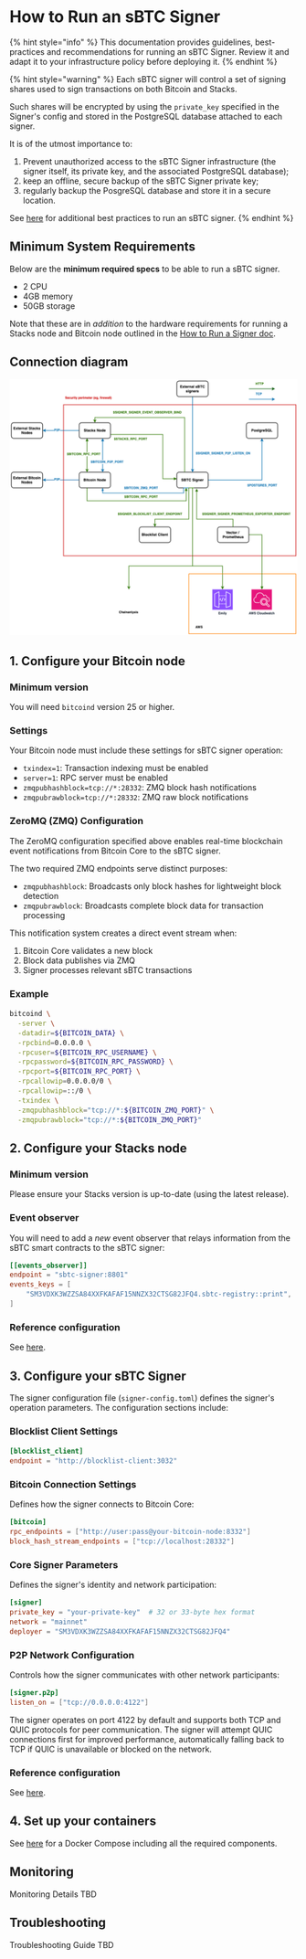 # How to Run an sBTC Signer

{% hint style="info" %}
This documentation provides guidelines, best-practices and recommendations for
running an sBTC Signer. Review it and adapt it to your infrastructure policy
before deploying it.
{% endhint %}

{% hint style="warning" %}
Each sBTC signer will control a set of signing shares used to sign transactions
on both Bitcoin and Stacks.

Such shares will be encrypted by using the `private_key` specified in the
Signer's config and stored in the PostgreSQL database attached to each signer.

It is of the utmost importance to:

1. Prevent unauthorized access to the sBTC Signer infrastructure (the signer
   itself, its private key, and the associated PostgreSQL database);
1. keep an offline, secure backup of the sBTC Signer private key;
1. regularly backup the PosgreSQL database and store it in a secure location.

See [here](./best-practices-for-running-an-sbtc-signer.md) for additional best
practices to run an sBTC signer.
{% endhint %}

## Minimum System Requirements

Below are the **minimum required specs** to be able to run a sBTC signer.

- 2 CPU
- 4GB memory
- 50GB storage

Note that these are in _addition_ to the hardware requirements for running a
Stacks node and Bitcoin node outlined in the [How to Run a Signer
doc](../running-a-signer/README.md).

## Connection diagram

![Connection Diagram](sbtc_diagram.png)

## 1. Configure your Bitcoin node

### Minimum version

You will need `bitcoind` version 25 or higher.

### Settings

Your Bitcoin node must include these settings for sBTC signer operation:

   - `txindex=1`: Transaction indexing must be enabled
   - `server=1`: RPC server must be enabled
   - `zmqpubhashblock=tcp://*:28332`: ZMQ block hash notifications
   - `zmqpubrawblock=tcp://*:28332`: ZMQ raw block notifications

### ZeroMQ (ZMQ) Configuration

The ZeroMQ configuration specified above enables real-time blockchain event
notifications from Bitcoin Core to the sBTC signer.

The two required ZMQ endpoints serve distinct purposes:

- `zmqpubhashblock`: Broadcasts only block hashes for lightweight block
  detection
- `zmqpubrawblock`: Broadcasts complete block data for transaction processing

This notification system creates a direct event stream when:

1. Bitcoin Core validates a new block
1. Block data publishes via ZMQ
1. Signer processes relevant sBTC transactions

### Example

```bash
bitcoind \
  -server \
  -datadir=${BITCOIN_DATA} \
  -rpcbind=0.0.0.0 \
  -rpcuser=${BITCOIN_RPC_USERNAME} \
  -rpcpassword=${BITCOIN_RPC_PASSWORD} \
  -rpcport=${BITCOIN_RPC_PORT} \
  -rpcallowip=0.0.0.0/0 \
  -rpcallowip=::/0 \
  -txindex \
  -zmqpubhashblock="tcp://*:${BITCOIN_ZMQ_PORT}" \
  -zmqpubrawblock="tcp://*:${BITCOIN_ZMQ_PORT}"
```

## 2. Configure your Stacks node

### Minimum version

Please ensure your Stacks version is up-to-date (using the latest release).

### Event observer

You will need to add a _new_ event observer that relays information from the
sBTC smart contracts to the sBTC signer:

```toml
[[events_observer]]
endpoint = "sbtc-signer:8801"
events_keys = [
    "SM3VDXK3WZZSA84XXFKAFAF15NNZX32CTSG82JFQ4.sbtc-registry::print",
]
```

### Reference configuration

See
[here](https://github.com/stacks-network/sbtc/blob/main/docker/mainnet/nodes/stacks/Config.toml.in).


## 3. Configure your sBTC Signer

The signer configuration file (`signer-config.toml`) defines the signer's
operation parameters. The configuration sections include:

### Blocklist Client Settings

```toml
[blocklist_client]
endpoint = "http://blocklist-client:3032"
```

### Bitcoin Connection Settings

Defines how the signer connects to Bitcoin Core:

```toml
[bitcoin]
rpc_endpoints = ["http://user:pass@your-bitcoin-node:8332"]
block_hash_stream_endpoints = ["tcp://localhost:28332"]
```

### Core Signer Parameters

Defines the signer's identity and network participation:

```toml
[signer]
private_key = "your-private-key"  # 32 or 33-byte hex format
network = "mainnet"
deployer = "SM3VDXK3WZZSA84XXFKAFAF15NNZX32CTSG82JFQ4"
```

### P2P Network Configuration

Controls how the signer communicates with other network participants:

```toml
[signer.p2p]
listen_on = ["tcp://0.0.0.0:4122"]
```

The signer operates on port 4122 by default and supports both TCP and QUIC
protocols for peer communication. The signer will attempt QUIC connections first
for improved performance, automatically falling back to TCP if QUIC is
unavailable or blocked on the network.

### Reference configuration

See
[here](https://github.com/stacks-network/sbtc/blob/main/docker/mainnet/sbtc-signer/signer-config.toml.in).

## 4. Set up your containers

See
[here](https://github.com/stacks-network/sbtc/blob/main/docker/mainnet/docker-compose.yml)
for a Docker Compose including all the required components.

## Monitoring

Monitoring Details TBD

## Troubleshooting

Troubleshooting Guide TBD
